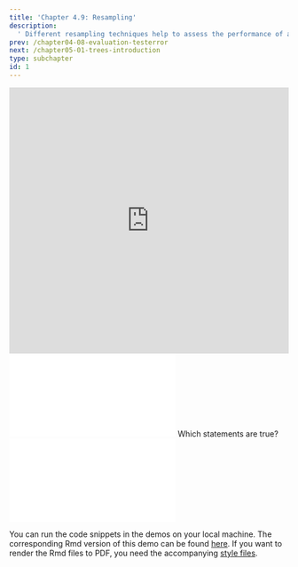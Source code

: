 ```yaml
---
title: 'Chapter 4.9: Resampling'
description:
  ' Different resampling techniques help to assess the performance of a model. We will introduce cross-validation (with and without stratification), bootstrap and subsampling.'
prev: /chapter04-08-evaluation-testerror
next: /chapter05-01-trees-introduction
type: subchapter
id: 1
---
```


<exercise id="1" title="Video Lecture">

<iframe width="100%" height="480" src="https://www.youtube.com/embed/NvDUk8Bxuho" frameborder="0" allow="accelerometer; autoplay; encrypted-media; gyroscope; picture-in-picture" allowfullscreen></iframe>

</exercise>

<exercise id="2" title="Slides">

<object data="pdfs/4/slides-evaluation-resampling.pdf" type="application/pdf" style="width:100%;height:480px">
    <embed src="pdfs/4/slides-evaluation-resampling.pdf" type="application/pdf" />
</object>

</exercise>



<exercise id="3" title="Quiz">
Which statements are true?
<choice>
<opt text="cross-validation, bootstrap, and subsampling are resampling techniques." correct="true">
</opt>
<opt text="Estimating the expected generalization error is a goal of resampling." correct="true">
</opt>
<opt text="In resampling, the data set is split repeatedly into training and tests sets." correct="true">
</opt>
<opt text="Resampling strategies are completely unbiased.">
</opt>
</choice>
</exercise>


<!--<exercise id="4" title="Coding">-->

<!--#### *(P)* Define a resampling strategy-->

<!--For this exercise we want to evaluate the learner with 10-fold cross-validation. Define the resampling using the function `rsmp()`:-->


<!--<codeblock id="04_09_01">-->

<!--**Hints**-->
<!--- You can specify the `.key` in `rsmp()` for different strategies (see `mlr_resamplings`). For cross validation for instance:-->
<!--`.key = "cv"`-->

<!--- The parameter are also listed in the help page. To define how many folds use the `folds` argument:-->
<!--`folds = 10`-->

<!--</codeblock>-->


<!--#### *(P)* Conduct resampling-->

<!--Now it is time to evaluate the LDA learner (`"classif.lda`") with 10-fold cross-validation on the iris task (`"iris"`). Therefore, use the `resample()` function and specify the learner, task, and the resampling (the seed is required for checking your result, please let it as `123`, otherwise your results cannot be checked):-->


<!--<codeblock id="04_09_02">-->

<!--**Hints**-->

<!--- The learner can be specified as character or via `lrn()`-->
<!--`learner <- lrn("classif.lda")`-->

<!--- For the task use the build in `iris`-task-->
<!--`task <- tsk("iris")`-->

<!--- As resampling description use the 10-fold cross validation:-->
<!--`res_desc <- rsmp("cv", folds = 10)`-->

<!--- Finally, use resample on all the components to evaluate the learner-->
<!--`res  <- resample(learner = learner, task = task, resampling = res_desc)`-->

<!--</codeblock>-->


<!--#### *(P)* Conduct a benchmark-->

<!--It might be interesting to compare LDA, QDA, and naive Bayes on the iris task. Instead of calling three times the `resample()` function we now use `benchmark()` to compare multiple learner. Therefore, collect the learner to compare within a list and conduct the benchmark. Now, use just a 3-fold cross-validation to evaluate the performance:-->


<!--<codeblock id="04_09_03">-->

<!--**Hints**-->

<!--- To compare multiple learner collect hem within a list-->
<!--`learners <- list(lrn("classif.lda"), lrn("classif.qda"), lrn("classif.naive_bayes"))`-->

<!--- Again, use the build in iris task-->
<!--`task <- tsk("iris")`-->

<!--- As resampling we know use the 3-fold cross validation-->
<!--`res_desc <- rsmp("cv", folds = 3)`-->

<!--- Define the benchmark design-->
<!--`design <- benchmark_grid(tasks = task, learners = learners, resamplings = res_desc)`-->

<!--- Finally call benchmark-->
<!--`bmr <- benchmark(design)`-->

<!--</codeblock>-->


<!--#### *(P)* Visualize the benchmark-->

<!--Finally, visualize the benchmark result with `autoplot()`-->

<!--<codeblock id="04_09_04">-->

<!--</codeblock>-->

<!--</exercise>-->

<!--
<exercise id="4" title="Quiz">
What can you observe?
<choice>
<opt text="The boxplots are drawn by taking the estimated performance of each fold." correct="true">
</opt>
<opt text="The median of LDA and QDA is zero." correct="true">
</opt>
<opt text="LDA seems to work best on the iris task." correct="true">
</opt>
<opt text="QDA and naive Bayes works equally good.">
</opt>
<opt text="The simplicity of LDA may be the trigger for the result." correct="true">
</opt>
<opt text="LDA is definitely the best model you can choose for that task.">
</opt>
</choice>
</exercise>
-->

<exercise id="4" title="Resampling">
<object data="code-demos/code_demo_resampling.pdf" type="application/pdf" style="width:100%;height:480px">
    <embed src="code-demos/code_demo_resampling.pdf" type="application/pdf" />
</object>

You can run the code snippets in the demos on your local machine. The corresponding Rmd version of this demo can be found [here](https://github.com/compstat-lmu/lecture_i2ml/blob/master/code-demos/code_demo_resampling.Rmd). If you want to render the Rmd files to PDF, you need the accompanying [style files](https://github.com/compstat-lmu/lecture_i2ml/tree/master/style).

</exercise>
